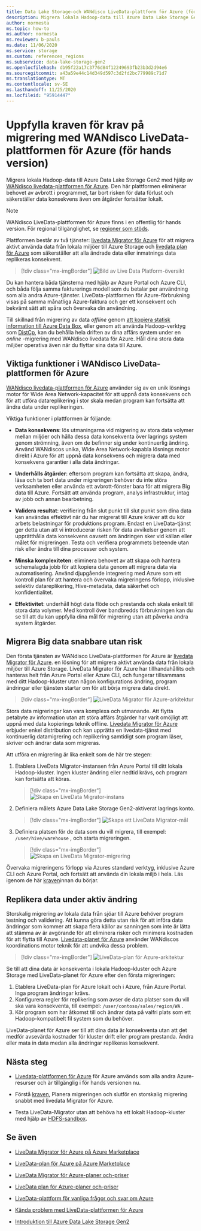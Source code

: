 ```yaml
---
title: Data Lake Storage-och WANdisco LiveData-plattform för Azure (för hands version)
description: Migrera lokala Hadoop-data till Azure Data Lake Storage Gen2 med hjälp av WANdisco LiveData-plattformen för Azure.
author: normesta
ms.topic: how-to
ms.author: normesta
ms.reviewer: b-pauls
ms.date: 11/06/2020
ms.service: storage
ms.custom: references_regions
ms.subservice: data-lake-storage-gen2
ms.openlocfilehash: db95f22a17c3776d84f12249693fb23b3d2d94e6
ms.sourcegitcommit: a43a59e44c14d349d597c3d2fd2bc779989c71d7
ms.translationtype: MT
ms.contentlocale: sv-SE
ms.lasthandoff: 11/25/2020
ms.locfileid: "95914447"
---
```

# <a name="meet-demanding-migration-requirements-with-wandisco-livedata-platform-for-azure-preview"></a>Uppfylla kraven för krav på migrering med WANdisco LiveData-plattformen för Azure (för hands version)

Migrera lokala Hadoop-data till Azure Data Lake Storage Gen2 med hjälp av [WANdisco livedata-plattformen för Azure](https://docs.wandisco.com/live-data-platform/docs/landing/). Den här plattformen eliminerar behovet av avbrott i programmet, tar bort risken för data förlust och säkerställer data konsekvens även om åtgärder fortsätter lokalt.  

> [!NOTE]
> WANdisco LiveData-plattformen för Azure finns i en offentlig för hands version. För regional tillgänglighet, se [regioner som stöds](https://docs.wandisco.com/live-data-platform/docs/prereq#supported-regions).

Plattformen består av två tjänster: [livedata Migrator för Azure](https://www.wandisco.com/products/livedata-migrator-for-azure) för att migrera aktivt använda data från lokala miljöer till Azure Storage och [livedata plan för Azure](https://www.wandisco.com/products/livedata-plane-for-azure) som säkerställer att alla ändrade data eller inmatnings data replikeras konsekvent. 

> [!div class="mx-imgBorder"]
> ![Bild av Live Data Platform-översikt](./media/migrate-gen2-wandisco-live-data-platform/live-data-platform-overview.png)

Du kan hantera båda tjänsterna med hjälp av Azure Portal och Azure CLI, och båda följa samma fakturerings modell som du betalar per användning som alla andra Azure-tjänster. LiveData-plattformen för Azure-förbrukning visas på samma månatliga Azure-faktura och ger ett konsekvent och bekvämt sätt att spåra och övervaka din användning.

Till skillnad från migrering av data _offline_ genom [att kopiera statisk information till Azure Data Box](./data-lake-storage-migrate-on-premises-hdfs-cluster.md), eller genom att använda Hadoop-verktyg som [DistCp](https://hadoop.apache.org/docs/current/hadoop-distcp/DistCp.html), kan du behålla hela driften av dina affärs system under en _online_ -migrering med WANdisco livedata för Azure. Håll dina stora data miljöer operativa även när du flyttar sina data till Azure.

## <a name="key-features-of-wandisco-livedata-platform-for-azure"></a>Viktiga funktioner i WANdisco LiveData-plattformen för Azure

[WANdisco livedata-plattformen för Azure](https://docs.wandisco.com/live-data-platform/docs/landing/) använder sig av en unik lösnings motor för Wide Area Network-kapacitet för att uppnå data konsekvens och för att utföra datareplikering i stor skala medan program kan fortsätta att ändra data under replikeringen.  

Viktiga funktioner i plattformen är följande:

- **Data konsekvens**: lös utmaningarna vid migrering av stora data volymer mellan miljöer och hålla dessa data konsekventa över lagrings system genom strömning, även om de befinner sig under kontinuerlig ändring. Använd WANdiscos unika, Wide Area Network-kapabla lösnings motor direkt i Azure för att uppnå data konsekvens och migrera data med konsekvens garantier i alla data ändringar.

- **Underhålls åtgärder**: eftersom program kan fortsätta att skapa, ändra, läsa och ta bort data under migreringen behöver du inte störa verksamheten eller använda ett avbrott-fönster bara för att migrera Big data till Azure. Fortsätt att använda program, analys infrastruktur, intag av jobb och annan bearbetning.

- **Validera resultat**: verifiering från slut punkt till slut punkt som dina data kan användas effektivt när du har migrerat till Azure kräver att du kör arbets belastningar för produktions program. Endast en LiveData-tjänst ger detta utan att vi introducerar risken för data avvikelser genom att upprätthålla data konsekvens oavsett om ändringen sker vid källan eller målet för migreringen. Testa och verifiera programmets beteende utan risk eller ändra till dina processer och system.

- **Minska komplexiteten**: eliminera behovet av att skapa och hantera schemalagda jobb för att kopiera data genom att migrera data via automatisering. Använd djupgående integrering med Azure som ett kontroll plan för att hantera och övervaka migreringens förlopp, inklusive selektiv datareplikering, Hive-metadata, data säkerhet och konfidentialitet.

- **Effektivitet**: underhåll högt data flöde och prestanda och skala enkelt till stora data volymer. Med kontroll över bandbredds förbrukningen kan du se till att du kan uppfylla dina mål för migrering utan att påverka andra system åtgärder.

## <a name="migrate-big-data-faster-without-risk"></a>Migrera Big data snabbare utan risk

Den första tjänsten av WANdisco LiveData-plattformen för Azure är [livedata Migrator för Azure](https://www.wandisco.com/products/livedata-migrator-for-azure). en lösning för att migrera aktivt använda data från lokala miljöer till Azure Storage. LiveData Migrator för Azure har tillhandahållits och hanteras helt från Azure Portal eller Azure CLI, och fungerar tillsammans med ditt Hadoop-kluster utan någon konfigurations ändring, program ändringar eller tjänsten startar om för att börja migrera data direkt.

> [!div class="mx-imgBorder"]
> ![LiveData Migrator för Azure-arkitektur](./media/migrate-gen2-wandisco-live-data-platform/live-data-migrator-architecture.png)

Stora data migreringar kan vara komplexa och utmanande. Att flytta petabyte av information utan att störa affärs åtgärder har varit omöjligt att uppnå med data kopierings teknik offline. [Livedata Migrator för Azure](https://www.wandisco.com/products/livedata-migrator-for-azure) erbjuder enkel distribution och kan upprätta en livedata-tjänst med kontinuerlig datamigrering och replikering samtidigt som program läser, skriver och ändrar data som migreras.

Att utföra en migrering är lika enkelt som de här tre stegen:

1. Etablera LiveData Migrator-instansen från Azure Portal till ditt lokala Hadoop-kluster. Ingen kluster ändring eller nedtid krävs, och program kan fortsätta att köras.

   > [!div class="mx-imgBorder"]
   >![Skapa en LiveData Migrator-instans](./media/migrate-gen2-wandisco-live-data-platform/create-live-data-migrator.png)

2. Definiera målets Azure Data Lake Storage Gen2-aktiverat lagrings konto.

   > [!div class="mx-imgBorder"]
   >![Skapa ett LiveData Migrator-mål](./media/migrate-gen2-wandisco-live-data-platform/create-target.png)

3. Definiera platsen för de data som du vill migrera, till exempel: `/user/hive/warehouse` , och starta migreringen.

   > [!div class="mx-imgBorder"]
   > ![Skapa en LiveData Migrator-migrering](./media/migrate-gen2-wandisco-live-data-platform/create-migration.png)

Övervaka migreringens förlopp via Azures standard verktyg, inklusive Azure CLI och Azure Portal, och fortsätt att använda din lokala miljö i hela. Läs igenom de här [kraven](https://docs.wandisco.com/live-data-platform/docs/prereq/)innan du börjar.

## <a name="replicate-data-under-active-change"></a>Replikera data under aktiv ändring

Storskalig migrering av lokala data från sjöar till Azure behöver program testning och validering. Att kunna göra detta utan risk för att införa data ändringar som kommer att skapa flera källor av sanningen som inte är lätta att stämma av är avgörande för att eliminera risker och minimera kostnaden för att flytta till Azure. [Livedata-planet för Azure](https://www.wandisco.com/products/livedata-plane-for-azure) använder WANdiscos koordinations motor teknik för att undvika dessa problem.

> [!div class="mx-imgBorder"]
> ![LiveData-plan för Azure-arkitektur](./media/migrate-gen2-wandisco-live-data-platform/live-data-plane-architecture.png)

Se till att dina data är konsekventa i lokala Hadoop-kluster och Azure Storage med LiveData-planet för Azure efter den första migreringen:

1. Etablera LiveData-plan för Azure lokalt och i Azure, från Azure Portal. Inga program ändringar krävs.
2. Konfigurera regler för replikering som avser de data platser som du vill ska vara konsekventa, till exempel: `/user/contoso/sales/region/WA` .
3. Kör program som har åtkomst till och ändrar data på valfri plats som ett Hadoop-kompatibelt fil system som du behöver.

LiveData-planet för Azure ser till att dina data är konsekventa utan att det medför avsevärda kostnader för kluster drift eller program prestanda. Ändra eller mata in data medan alla ändringar replikeras konsekvent.

## <a name="next-steps"></a>Nästa steg

- [Livedata-plattformen för Azure](https://docs.wandisco.com/live-data-platform/docs/landing/) för Azure används som alla andra Azure-resurser och är tillgänglig i för hands versionen nu. 

- Förstå [kraven](https://docs.wandisco.com/live-data-platform/docs/prereq/), Planera migreringen och slutför en storskalig migrering snabbt med livedata Migrator för Azure.

- Testa LiveData-Migrator utan att behöva ha ett lokalt Hadoop-kluster med hjälp av [HDFS-sandbox](https://docs.wandisco.com/live-data-platform/docs/create-sandbox-intro/).

## <a name="see-also"></a>Se även

- [LiveData Migrator för Azure på Azure Marketplace](https://azuremarketplace.microsoft.com/marketplace/apps/wandisco.ldm?tab=Overview)

- [LiveData-plan för Azure på Azure Marketplace](https://azuremarketplace.microsoft.com/marketplace/apps/wandisco.ldp?tab=Overview)

- [LiveData Migrator för Azure-planer och-priser](https://azuremarketplace.microsoft.com/marketplace/apps/wandisco.ldm?tab=PlansAndPrice)

- [LiveData plan för Azure-planer och-priser](https://azuremarketplace.microsoft.com/marketplace/apps/wandisco.ldp?tab=PlansAndPrice) 

- [LiveData-plattform för vanliga frågor och svar om Azure](https://docs.wandisco.com/live-data-platform/docs/faq/)

- [Kända problem med LiveData-plattformen för Azure](https://docs.wandisco.com/live-data-platform/docs/known-issues/)

- [Introduktion till Azure Data Lake Storage Gen2](data-lake-storage-introduction.md)